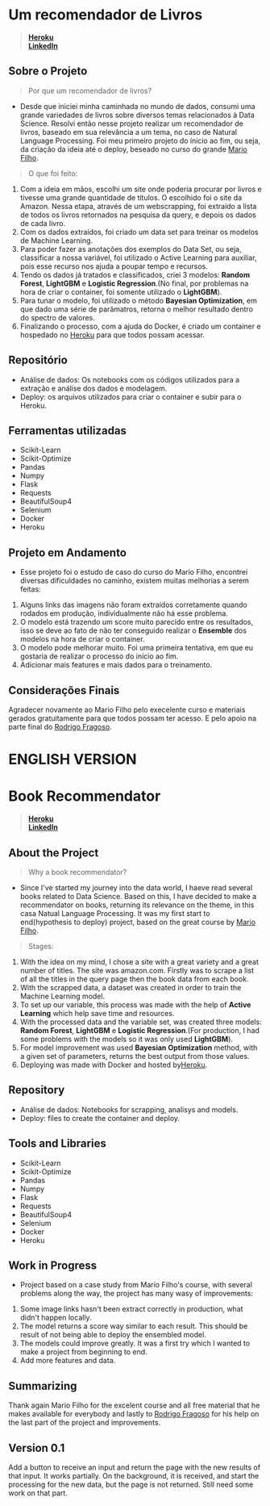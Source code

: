# Um recomendador de Livros

> **[Heroku](https://book-rec-nlp.herokuapp.com/)**<br />
> **[LinkedIn](https://www.linkedin.com/in/gustavo-röttgering-5058b554/)**

## Sobre o Projeto

> Por que um recomendador de livros?

 - Desde que iniciei minha caminhada no mundo de dados, consumi uma grande variedades de livros sobre diversos temas relacionados à Data Science. Resolvi então nesse projeto realizar um recomendador de livros, baseado em sua relevância a um tema, no caso de Natural Language Processing. Foi meu primeiro projeto do ínicio ao fim, ou seja, da criação da ideia até o deploy, beseado no curso do grande [Mario Filho](https://www.linkedin.com/in/mariofilho/).
 
> O que foi feito:

 1. Com a ideia em mãos, escolhi um site onde poderia procurar por livros e tivesse uma grande quantidade de títulos. O escolhido foi o site da Amazon. Nessa etapa, através de um webscrapping, foi extraído a lista de todos os livros retornados na pesquisa da query, e depois os dados de cada livro.
 2. Com os dados extraídos, foi criado um data set para treinar os modelos de Machine Learning.
 3. Para poder fazer as anotações dos exemplos do Data Set, ou seja, classificar a nossa variável, foi utilizado o Active Learning para auxiliar, pois esse recurso nos ajuda a poupar tempo e recursos.
 4. Tendo os dados já tratados e classificados, criei 3 modelos: **Random Forest**, **LightGBM** e **Logistic Regression**.(No final, por problemas na hora de criar o container, foi somente utilizado o **LightGBM**).
 5. Para tunar o modelo, foi utilizado o método **Bayesian Optimization**, em que dado uma série de parâmatros, retorna o melhor resultado dentro do spectro de valores.
 6. Finalizando o processo, com a ajuda do Docker, é criado um container e hospedado no [Heroku](https://book-rec-nlp.herokuapp.com/) para que todos possam acessar.
 
 ## Repositório
 
 - Análise de dados: Os notebooks com os códigos utilizados para a extração e análise dos dados e modelagem.
 - Deploy: os arquivos utilizados para criar o container e subir para o Heroku.
 
 ## Ferramentas utilizadas
 
 - Scikit-Learn
 - Scikit-Optimize
 - Pandas
 - Numpy
 - Flask
 - Requests
 - BeautifulSoup4
 - Selenium
 - Docker
 - Heroku
 
 ## Projeto em Andamento
 
 - Esse projeto foi o estudo de caso do curso do Mario Filho, encontrei diversas dificuldades no caminho, existem muitas melhorias a serem feitas:
  1. Alguns links das imagens não foram extraídos corretamente quando rodados em produção, individualmente não há esse problema.
  2. O modelo está trazendo um score muito parecido entre os resultados, isso se deve ao fato de não ter conseguido realizar o **Ensemble** dos modelos na hora de criar o container.
  3. O modelo pode melhorar muito. Foi uma primeira tentativa, em que eu gostaria de realizar o processo do início ao fim.
  4. Adicionar mais features e mais dados para o treinamento.
  
## Considerações Finais

  Agradecer novamente ao Mario Filho pelo execelente curso e materiais gerados gratuitamente para que todos possam ter acesso. E pelo apoio na parte final do [Rodrigo Fragoso](https://www.linkedin.com/in/rodrigo-a-fragoso/).


# ENGLISH VERSION

# Book Recommendator

> **[Heroku](https://book-rec-nlp.herokuapp.com/)**<br />
> **[LinkedIn](https://www.linkedin.com/in/gustavo-röttgering-5058b554/)**

## About the Project

> Why a book recommendator?

 - Since I've started my journey into the data world, I haeve read several books related to Data Science. Based on this, I have decided to make a recommendator on books, returning its relevance on the theme, in this casa Natual Language Processing. It was my first start to end(hypothesis to deploy) project, based on the great course by [Mario Filho](https://www.linkedin.com/in/mariofilho/).
 
> Stages:

 1. With the idea on my mind, I chose a site with a great variety and a great number of titles. The site was amazon.com. Firstly was to scrape a list of all the titles in the query page then the book data from each book.
 2. With the scrapped data, a dataset was created in order to train the Machine Learning model.
 3. To set up our variable, this process was made with the help of **Active Learning** which help save time and resources.
 4. With the processed data and the variable set, was created three models: **Random Forest**, **LightGBM** e **Logistic Regression**.(For production, I had some problems with the models so it was only used **LightGBM**).
 5. For model improvement was used **Bayesian Optimization** method, with a given set of parameters, returns the best output from those values.
 6. Deploying was made with Docker and hosted by[Heroku](https://book-rec-nlp.herokuapp.com/).
 
 ## Repository
 
 - Análise de dados: Notebooks for scrapping, analisys and models.
 - Deploy: files to create the container and deploy.
 
 ## Tools and Libraries
 
 - Scikit-Learn
 - Scikit-Optimize
 - Pandas
 - Numpy
 - Flask
 - Requests
 - BeautifulSoup4
 - Selenium
 - Docker
 - Heroku
 
 ## Work in Progress
 
 - Project based on a case study from Mario Filho's course, with several problems along the way, the project has many wasy of improvements:
  1. Some image links hasn't been extract correctly in production, what didn't happen locally.
  2. The model returns a score way similar to each result. This should be result of not being able to deploy the ensembled model.
  3. The models could improve greatly. It was a first try which I wanted to make a project from beginning to end.
  4. Add more features and data.
  
## Summarizing

  Thank again Mario Filho for the excelent course and all free material that he makes available for everybody and lastly to [Rodrigo Fragoso](https://www.linkedin.com/in/rodrigo-a-fragoso/) for his help on the last part of the project and improvements.
  
 ## Version 0.1
 
  Add a button to receive an input and return the page with the new results of that input. It works partially. On the background, it is received, and start the processing for the new data, but the page is not returned. Still need some work on that part.
